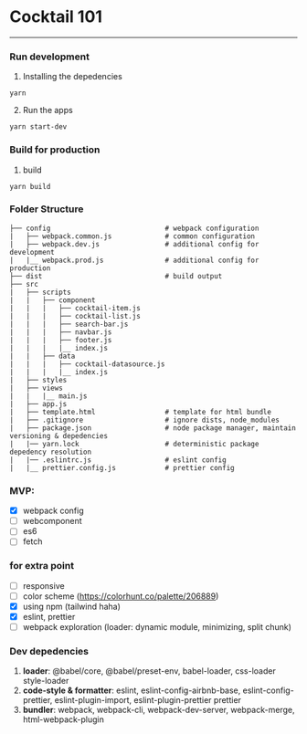 # Cocktail 101

---

### Run development

1. Installing the depedencies

```
yarn
```

2. Run the apps

```
yarn start-dev
```

### Build for production

1. build

```
yarn build
```

### Folder Structure

```
├── config                            # webpack configuration
|   ├── webpack.common.js             # common configuration
|   ├── webpack.dev.js                # additional config for development
|   |__ webpack.prod.js               # additional config for production
├── dist                              # build output
├── src
|   ├── scripts
|   |   ├── component
|   |   |   ├── cocktail-item.js
|   |   |   ├── cocktail-list.js
|   |   |   ├── search-bar.js
|   |   |   ├── navbar.js
|   |   |   ├── footer.js
|   |   |   |__ index.js
|   |   ├── data
|   |   |   ├── cocktail-datasource.js
|   |   |   |__ index.js
|   ├── styles
|   ├── views
|   |   |__ main.js
|   ├── app.js
|   ├── template.html                 # template for html bundle
|   ├── .gitignore                    # ignore dists, node_modules
|   ├── package.json                  # node package manager, maintain versioning & depedencies
|   |── yarn.lock                     # deterministic package depedency resolution
|   |── .eslintrc.js                  # eslint config
|   |__ prettier.config.js            # prettier config

```

### MVP:

- [x] webpack config
- [ ] webcomponent
- [ ] es6
- [ ] fetch

### for extra point

- [ ] responsive
- [ ] color scheme (https://colorhunt.co/palette/206889)
- [x] using npm (tailwind haha)
- [x] eslint, prettier
- [ ] webpack exploration (loader: dynamic module, minimizing, split chunk)

### Dev depedencies

1. **loader**: @babel/core, @babel/preset-env, babel-loader, css-loader style-loader
2. **code-style & formatter**: eslint, eslint-config-airbnb-base, eslint-config-prettier, eslint-plugin-import, eslint-plugin-prettier prettier
3. **bundler**: webpack, webpack-cli, webpack-dev-server, webpack-merge, html-webpack-plugin
